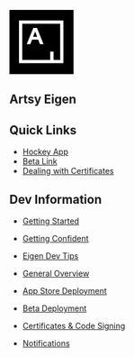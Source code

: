 ![Artsy](../AppIcon_114.png "Artsy")

## Artsy Eigen

Quick Links
-----------

* [Hockey App](http://hockeyapp.net)
* [Beta Link](http://artsy.net/supersecretbeta)
* [Dealing with Certificates](https://developer.apple.com/library/ios/documentation/IDEs/Conceptual/AppDistributionGuide/Introduction/Introduction.html)

Dev Information
---------------------

* [Getting Started](getting_started.md)
* [Getting Confident](getting_confident.md)
* [Eigen Dev Tips](eigen_tips.md)

* [General Overview](overview.md)

* [App Store Deployment](deploy_to_app_store.md)
* [Beta Deployment](deploy_to_beta.md)
* [Certificates & Code Signing](certs.md)
* [Notifications](notifications/notifications.md)

